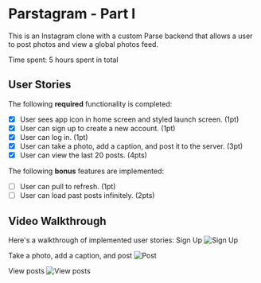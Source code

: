 # Parstagram - Part I

This is an Instagram clone with a custom Parse backend that allows a user to post photos and view a global photos feed.

Time spent: 5 hours spent in total

## User Stories

The following **required** functionality is completed:

- [x] User sees app icon in home screen and styled launch screen. (1pt)
- [x] User can sign up to create a new account. (1pt)
- [x] User can log in. (1pt)
- [x] User can take a photo, add a caption, and post it to the server. (3pt)
- [x] User can view the last 20 posts. (4pts)

The following **bonus** features are implemented:

- [ ] User can pull to refresh. (1pt)
- [ ] User can load past posts infinitely. (2pts)

## Video Walkthrough

Here's a walkthrough of implemented user stories:
Sign Up
<img src='https://i.imgur.com/xXnQ9fH.gif' title='Sign Up' width='' alt='Sign Up' /><br>


Take a photo, add a caption, and post
<img src='https://i.imgur.com/zRicgl2.gif' title='Post' width='' alt='Post' /><br>

View posts
<img src='https://i.imgur.com/Yv8jQTy.gif' title='View posts' width='' alt='View posts' /><br>

